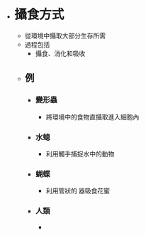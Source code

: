 - # 攝食方式
	- 從環境中攝取大部分生存所需
	- 過程包括
		- 攝食、消化和吸收
	- ## 例
		- ### 變形蟲
			- 將環境中的食物直攝取進入細胞內
		- ### 水螅
			- 利用觸手捕捉水中的動物
		- ### 蝴蝶
			- 利用管狀的 器吸食花蜜
		- ### 人類
			-